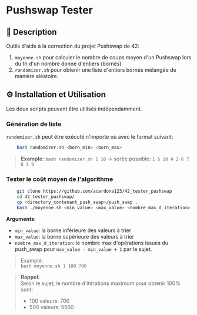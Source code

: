 # Pushswap Tester

## 📌 Description
Outils d'aide à la correction du projet Pushswap de 42:
 1. `moyenne.sh` pour calculer le nombre de coups moyen d'un Pushswap lors du tri d'un nombre donné d'entiers (bornés)
 2. `randomizer.sh` pour obtenir une liste d'entiers bornés mélangée de manière aléatoire.


## ⚙️ Installation et Utilisation
Les deux scripts peuvent être utilisés indépendamment.

### Génération de liste
`randomizer.sh` peut être exécuté n'importe où avec le format suivant:
```bash
	bash randomizer.sh <born_min> <born_max>
 ```

> **Example:**
> `bash randomizer.sh 1 10`
> -> sortie possible: `1 5 10 4 2 6 7 8 3 9` 

### Tester le coût moyen de l'algorithme
```bash
	git clone https://github.com/acardona123/42_tester_pushswap
	cd 42_tester_pushswap/
	cp <directory_contenant_push_swap>/push_swap .
	bash ./moyenne.sh <min_value> <max_value> <nombre_max_d_iteration>
```
**Arguments:**
- `min_value`: la borne inférieure des valeurs à trier
- `max_value`: la borne supérieure des valeurs à trier
- `nombre_max_d_iteration`: le nombre max d'opérations issues du push_swap pour `max_value - min_value + 1` par le sujet.
> Example:  
> `bash moyenne.sh 1 100 700`

> **Rappel:**  
> Selon le sujet, le nombre d'itérations maximum pour obtenir 100% sont:
> - 100 valeurs: 700
> - 500 valeurs: 5500